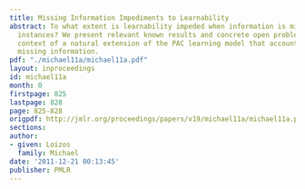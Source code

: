 ```yaml
---
title: Missing Information Impediments to Learnability
abstract: To what extent is learnability impeded when information is missing in learning
  instances? We present relevant known results and concrete open problems, in the
  context of a natural extension of the PAC learning model that accounts for arbitrarily
  missing information.
pdf: "./michael11a/michael11a.pdf"
layout: inproceedings
id: michael11a
month: 0
firstpage: 825
lastpage: 828
page: 825-828
origpdf: http://jmlr.org/proceedings/papers/v19/michael11a/michael11a.pdf
sections: 
author:
- given: Loizos
  family: Michael
date: '2011-12-21 00:13:45'
publisher: PMLR
---
```

